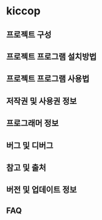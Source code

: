 # kiccop

## 프로젝트 구성
## 프로젝트 프로그램 설치방법
## 프로젝트 프로그램 사용법
## 저작권 및 사용권 정보 
## 프로그래머 정보 
## 버그 및 디버그
## 참고 및 출처
## 버전 및 업데이트 정보
## FAQ
